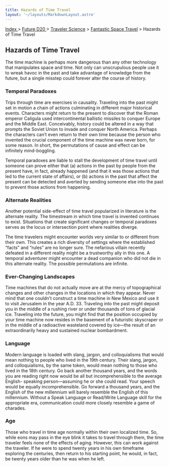 ```yaml
---
title: Hazards of Time Travel
layout: '~/layouts/MarkdownLayout.astro'
---
```


[ Index ](/) > [ Future D20 ](/future.d20.srd) > [Traveler Science](/future.d20.srd/traveler.science) > [Fantastic Space Travel](/future.d20.srd/traveler.science/fantastic.space.travel) > Hazards of Time Travel

## Hazards of Time Travel

The time machine is perhaps more dangerous than any other technology that
manipulates space and time. Not only can unscrupulous people use it to wreak
havoc in the past and take advantage of knowledge from the future, but a
single misstep could forever alter the course of history.

### Temporal Paradoxes

Trips through time are exercises in causality. Traveling into the past might
set in motion a chain of actions culminating in different major historical
events. Characters might return to the present to discover that the Roman
emperor Caligula used intercontinental ballistic missiles to conquer Europe
and the Middle East. Conceivably, history could be altered in a way that
prompts the Soviet Union to invade and conquer North America. Perhaps the
characters can’t even return to their own time because the person who invented
the crucial component of the time machine was never born, for some reason. In
short, the permutations of cause and effect can be infinitely mind-boggling.

Temporal paradoxes are liable to stall the development of time travel until
someone can prove either that (a) actions in the past by people from the
present have, in fact, already happened (and that it was those actions that
led to the current state of affairs), or (b) actions in the past that affect
the present can be detected and averted by sending someone else into the past
to prevent those actions from happening.

### Alternate Realities

Another potential side-effect of time travel popularized in literature is the
alternate reality. The timestream in which time travel is invented continues
to exist. Situations that create significant changes or temporal paradoxes
serves as the locus or intersection point where realities diverge.

The time travelers might encounter worlds very similar to or different from
their own. This creates a rich diversity of settings where the established
“facts” and “rules” are no longer sure. The nefarious villain recently
defeated in a different reality might be a trustworthy ally in this one. A
temporal adventurer might encounter a dead companion who did not die in this
alternate reality. The possible permutations are infinite.

### Ever-Changing Landscapes

Time machines that do not actually move are at the mercy of topographical
changes and other changes in the locations in which they appear. Never mind
that one couldn’t construct a time machine in New Mexico and use it to visit
Jerusalem in the year A.D. 33. Traveling into the past might deposit you in
the middle of a rushing river or under thousands of tons of glacial ice.
Traveling into the future, you might find that the position occupied by your
time machine now resides in the basement of a futuristic skyscraper or in the
middle of a radioactive wasteland covered by ice—the result of an
extraordinarily heavy and sustained nuclear bombardment.

### Language

Modern language is loaded with slang, jargon, and colloquialisms that would
mean nothing to people who lived in the 19th century. Their slang, jargon, and
colloquialisms, by the same token, would mean nothing to those who lived in
the 18th century. Go back another thousand years, and the words you are
reading right now would be all but incomprehensible to the average English-
speaking person—assuming he or she could read. Your speech would be equally
incomprehensible. Go forward a thousand years, and the English of the new
millennium will barely resemble the English of this millennium. Without a
Speak Language or Read/Write Language skill for the appropriate era,
communication could more closely resemble a game of charades.

### Age

Those who travel in time age normally within their own localized time. So,
while eons may pass in the eye blink it takes to travel through them, the time
traveler feels none of the effects of aging. However, this can work against
the traveler. If he were to spend twenty years in his own timeframe exploring
the centuries, then return to his starting point, he would, in fact, be twenty
years older than he was when he left.

